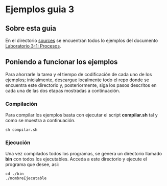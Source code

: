 # Ejemplos guia 3

## Sobre esta guia

En el directorio [sources](./sources) se encuentran todos lo ejemplos del documento [Laboratorio 3-1: Procesos](https://docs.google.com/document/d/1KqR3MCNYvuMZB0ohgpWFg6qHJiFlTiysyOZCxa5Fh4o/edit?usp=sharing). 

## Poniendo a funcionar los ejemplos

Para ahorrarle la tarea y el tiempo de codificación de cada uno de los ejemplos; inicialmente, descargue localmente todo el repo donde se encuentra este directorio y, posteriormente, siga los pasos descritos en cada una de las dos etapas mostradas a continuación.

### Compilación

Para compilar los ejemplos basta con ejecutar el script **compilar.sh** tal y como se muestra a continuación.

```
sh compilar.sh
```

### Ejecución

Una vez compilados todos los programas, se genera un directorio llamado **bin** con todos los ejecutables. Acceda a este directorio y ejecute el programa que desee, asi:

```
cd ./bin
./nombreEjecutable
```

